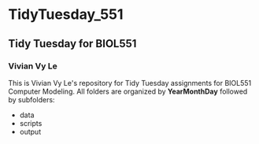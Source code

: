 # TidyTuesday_551
## Tidy Tuesday for BIOL551
###  Vivian Vy Le
This is Vivian Vy Le's repository for Tidy Tuesday assignments for BIOL551 Computer Modeling. 
All folders are organized by **YearMonthDay** followed by subfolders:
* data
* scripts
* output
